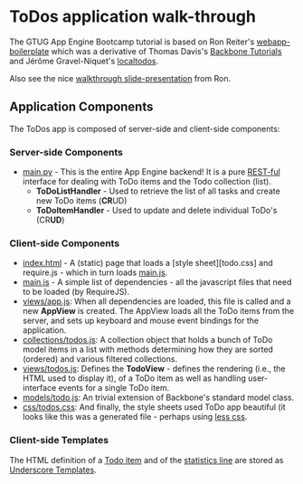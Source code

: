 # ToDos application walk-through

The GTUG App Engine Bootcamp tutorial is based on Ron Reiter's [webapp-boilerplate]
which was a derivative of Thomas Davis's [Backbone Tutorials] and Jérôme Gravel-Niquet's
[localtodos].

Also see the nice [walkthrough slide-presentation][boilerplate-walkthrough] from Ron.

  [webapp-boilerplate]: https://github.com/ronreiter/webapp-boilerplate
  [Backbone Tutorials]: http://backbonetutorials.com/
  [localtodos]: http://localtodos.com/
  [boilerplate-walkthrough]: http://www.slideshare.net/ronreiter/writing-html5-web-apps-using-backbonejs-and-gae

## Application Components

The ToDos app is composed of server-side and client-side components:

### Server-side Components

- [main.py] - This is the entire App Engine backend!  It is a pure [REST-ful] interface
  for dealing with ToDo items and the Todo collection (list).
  - **ToDoListHandler** - Used to retrieve the list of all tasks and create new ToDo items
  (**CR**UD)
  - **ToDoItemHandler** - Used to update and delete individual ToDo's (CR**UD**)

### Client-side Components

- [index.html] - A (static) page that loads a [style sheet][todo.css] and require.js - which
  in turn loads [main.js].
- [main.js] - A simple list of dependencies - all the javascript files that need to be loaded
  (by RequireJS).
- [views/app.js]: When all dependencies are loaded, this file is called and a new **AppView**
  is created.  The AppView loads all the ToDo items from the server, and sets up keyboard
  and mouse event bindings for the application.
- [collections/todos.js]: A collection object that holds a bunch of ToDo model items in a list
  with methods determining how they are sorted (ordered) and various filtered collections.
- [views/todos.js]: Defines the **TodoView** - defines the rendering (i.e., the HTML used
  to display it), of a ToDo item as well as handling user-interface events for a single
  ToDo item.
- [models/todo.js]: An trivial extension of Backbone's standard model class.
- [css/todos.css]: And finally, the style sheets used ToDo app beautiful (it looks
  like this was a generated file - perhaps using [less css].

### Client-side Templates

The HTML definition of a [Todo item](../app/js/templates/todos.html) and of the
[statistics line](../app/js/templates/stats.html) are stored as [Underscore Templates].

  [REST-ful]: http://en.wikipedia.org/wiki/Representational_state_transfer
  [Underscore Templates]: http://documentcloud.github.com/underscore/#template
  [less css]: http://lesscss.org/

  [main.py]: ../app/main.py
  [index.html]: ../app/index.html
  [main.js]: ../app/js/main.js
  [views/app.js]: ../app/js/views/app.js
  [collections/todos.js]: ../app/js/collections/todos.js
  [views/todos.js]: ../app/js/views/todos.js
  [models/todo.js]: ../app/js/models/todo.js
  [css/todos.css]: ../app/css/todos.css

